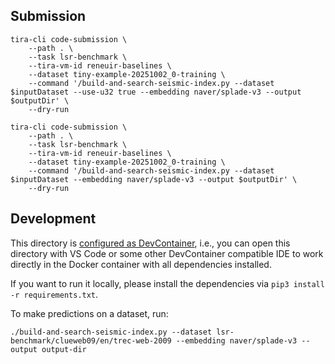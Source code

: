## Submission


```
tira-cli code-submission \
    --path . \
    --task lsr-benchmark \
    --tira-vm-id reneuir-baselines \
    --dataset tiny-example-20251002_0-training \
    --command '/build-and-search-seismic-index.py --dataset $inputDataset --use-u32 true --embedding naver/splade-v3 --output $outputDir' \
    --dry-run
```


```
tira-cli code-submission \
    --path . \
    --task lsr-benchmark \
    --tira-vm-id reneuir-baselines \
    --dataset tiny-example-20251002_0-training \
    --command '/build-and-search-seismic-index.py --dataset $inputDataset --embedding naver/splade-v3 --output $outputDir' \
    --dry-run
```

## Development

This directory is [configured as DevContainer](https://code.visualstudio.com/docs/devcontainers/containers), i.e., you can open this directory with VS Code or some other DevContainer compatible IDE to work directly in the Docker container with all dependencies installed.

If you want to run it locally, please install the dependencies via `pip3 install -r requirements.txt`.

To make predictions on a dataset, run:

```
./build-and-search-seismic-index.py --dataset lsr-benchmark/clueweb09/en/trec-web-2009 --embedding naver/splade-v3 --output output-dir
```
